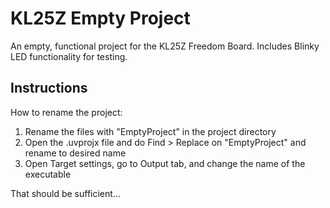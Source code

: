 # KL25Z Empty Project
An empty, functional project for the KL25Z Freedom Board. Includes Blinky LED functionality for testing.

## Instructions

How to rename the project:

1. Rename the files with "EmptyProject" in the project directory
2. Open the .uvprojx file and do Find > Replace on "EmptyProject" and rename to desired name
3. Open Target settings, go to Output tab, and change the name of the executable

That should be sufficient...
